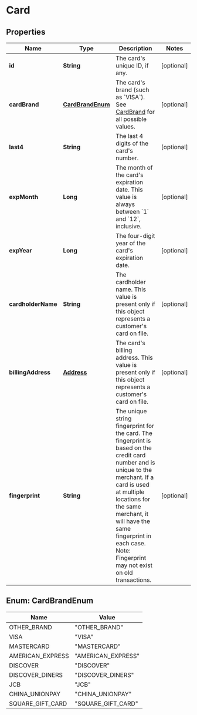 
# Card

## Properties
Name | Type | Description | Notes
------------ | ------------- | ------------- | -------------
**id** | **String** | The card&#39;s unique ID, if any. |  [optional]
**cardBrand** | [**CardBrandEnum**](#CardBrandEnum) | The card&#39;s brand (such as &#x60;VISA&#x60;). See [CardBrand](#type-cardbrand) for all possible values. |  [optional]
**last4** | **String** | The last 4 digits of the card&#39;s number. |  [optional]
**expMonth** | **Long** | The month of the card&#39;s expiration date. This value is always between &#x60;1&#x60; and &#x60;12&#x60;, inclusive. |  [optional]
**expYear** | **Long** | The four-digit year of the card&#39;s expiration date. |  [optional]
**cardholderName** | **String** | The cardholder name. This value is present only if this object represents a customer&#39;s card on file. |  [optional]
**billingAddress** | [**Address**](Address.md) | The card&#39;s billing address. This value is present only if this object represents a customer&#39;s card on file. |  [optional]
**fingerprint** | **String** | The unique string fingerprint for the card.  The fingerprint is based on the credit card number and is unique to the merchant.  If a card is used at multiple locations for the same merchant, it will have the same fingerprint in each case. Note: Fingerprint may not exist on old transactions. |  [optional]


<a name="CardBrandEnum"></a>
## Enum: CardBrandEnum
Name | Value
---- | -----
OTHER_BRAND | &quot;OTHER_BRAND&quot;
VISA | &quot;VISA&quot;
MASTERCARD | &quot;MASTERCARD&quot;
AMERICAN_EXPRESS | &quot;AMERICAN_EXPRESS&quot;
DISCOVER | &quot;DISCOVER&quot;
DISCOVER_DINERS | &quot;DISCOVER_DINERS&quot;
JCB | &quot;JCB&quot;
CHINA_UNIONPAY | &quot;CHINA_UNIONPAY&quot;
SQUARE_GIFT_CARD | &quot;SQUARE_GIFT_CARD&quot;



